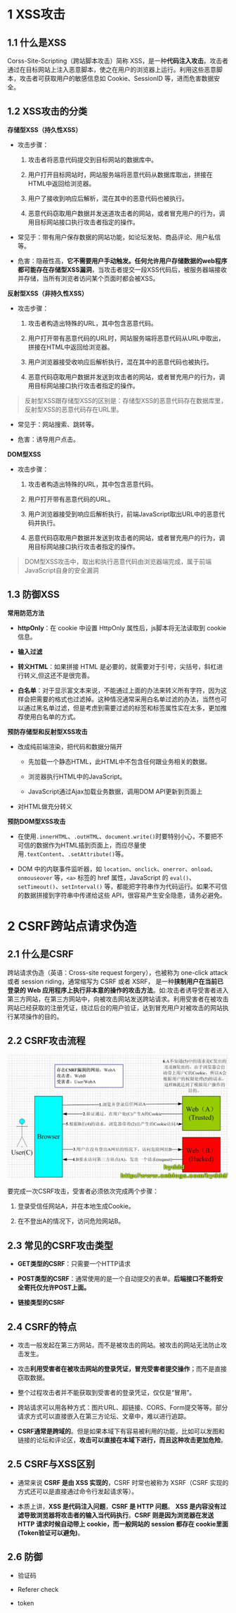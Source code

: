 # 1 XSS攻击

## 1.1 什么是XSS

Corss-Site-Scripting（跨站脚本攻击）简称 XSS，是一种**代码注入攻击**。攻击者通过在目标网站上注入恶意脚本，使之在用户的浏览器上运行。利用这些恶意脚本，攻击者可获取用户的敏感信息如 Cookie、SessionID 等，进而危害数据安全。

## 1.2 XSS攻击的分类

**存储型XSS（持久性XSS）**

- 攻击步骤：

  1. 攻击者将恶意代码提交到目标网站的数据库中。

  2. 用户打开目标网站时，网站服务端将恶意代码从数据库取出，拼接在HTML中返回给浏览器。

  3. 用户了接收到响应后解析，混在其中的恶意代码也被执行。

  4. 恶意代码窃取用户数据并发送道攻击者的网站，或者冒充用户的行为，调用目标网站接口执行攻击者指定的操作。

- 常见于：带有用户保存数据的网站功能，如论坛发帖、商品评论、用户私信等。

- 危害：隐蔽性高，**它不需要用户手动触发。任何允许用户存储数据的web程序都可能存在存储型XSS漏洞**，当攻击者提交一段XSS代码后，被服务器端接收并存储，当所有浏览者访问某个页面时都会被XSS。


**反射型XSS（非持久性XSS）**

- 攻击步骤：
  
  1. 攻击者构造出特殊的URL，其中包含恶意代码。

  2. 用户打开带有恶意代码的URL时，网站服务端将恶意代码从URL中取出，拼接在HTML中返回给浏览器。 

  3. 用户浏览器接受收响应后解析执行，混在其中的恶意代码也被执行。

  4. 恶意代码窃取用户数据并发送到攻击者的网站，或者冒充用户的行为，调用目标网站接口执行攻击者指定的操作。

> 反射型XSS跟存储型XSS的区别是：存储型XSS的恶意代码存在数据库里，反射型XSS的恶意代码存在URL里。

- 常见于：网站搜索、跳转等。

- 危害：诱导用户点击。

**DOM型XSS**

- 攻击步骤：

  1. 攻击者构造出特殊的URL，其中包含恶意代码。

  2. 用户打开带有恶意代码的URL。

  3. 用户浏览器接受到响应后解析执行，前端JavaScript取出URL中的恶意代码并执行。

  4. 恶意代码窃取用户数据并发送到攻击者的网站，或者冒充用户的行为，调用目标网站接口执行攻击者指定的操作。

> DOM型XSS攻击中，取出和执行恶意代码由浏览器端完成，属于前端JavaScript自身的安全漏洞

## 1.3 防御XSS

**常用防范方法**

- **httpOnly**：在 cookie 中设置 HttpOnly 属性后，js脚本将无法读取到 cookie 信息。

- **输入过滤**

- **转义HTML**：如果拼接 HTML 是必要的，就需要对于引号，尖括号，斜杠进行转义,但这还不是很完善。

- **白名单**：对于显示富文本来说，不能通过上面的办法来转义所有字符，因为这样会把需要的格式也过滤掉。这种情况通常采用白名单过滤的办法，当然也可以通过黑名单过滤，但是考虑到需要过滤的标签和标签属性实在太多，更加推荐使用白名单的方式。


**预防存储型和反射型XSS攻击**

- 改成纯前端渲染，把代码和数据分隔开

  - 先加载一个静态HTML，此HTML中不包含任何跟业务相关的数据。

  - 浏览器执行HTML中的JavaScript。

  - JavaScript通过Ajax加载业务数据，调用DOM API更新到页面上

- 对HTML做充分转义

**预防DOM型XSS攻击**

- 在使用`.innerHTML`、`.outHTML`、`document.write()`时要特别小心，不要把不可信的数据作为HTML插到页面上，而应尽量使用`.textContent`、`.setAttribute()`等。

- DOM 中的内联事件监听器，如 `location`、`onclick`、`onerror`、`onload`、`onmouseover` 等，`<a>` 标签的 href 属性，JavaScript 的 `eval()`、`setTimeout()`、`setInterval()` 等，都能把字符串作为代码运行。如果不可信的数据拼接到字符串中传递给这些 API，很容易产生安全隐患，请务必避免。

# 2 CSRF跨站点请求伪造

## 2.1 什么是CSRF

跨站请求伪造（英语：Cross-site request forgery），也被称为 one-click attack 或者 session riding，通常缩写为 CSRF 或者 XSRF， 是一种**挟制用户在当前已登录的 Web 应用程序上执行非本意的操作的攻击方法**。如:攻击者诱导受害者进入第三方网站，在第三方网站中，向被攻击网站发送跨站请求。利用受害者在被攻击网站已经获取的注册凭证，绕过后台的用户验证，达到冒充用户对被攻击的网站执行某项操作的目的。

## 2.2 CSRF攻击流程

![csrf](./csrf.png)

要完成一次CSRF攻击，受害者必须依次完成两个步骤：

1. 登录受信任网站A，并在本地生成Cookie。

2. 在不登出A的情况下，访问危险网站B。

## 2.3 常见的CSRF攻击类型

- **GET类型的CSRF**：只需要一个HTTP请求

- **POST类型的CSRF**：通常使用的是一个自动提交的表单。**后端接口不能将安全寄托仅允许POST上面。**

- **链接类型的CSRF**

## 2.4 CSRF的特点

- 攻击一般发起在第三方网站，而不是被攻击的网站。被攻击的网站无法防止攻击发生。

- 攻击**利用受害者在被攻击网站的登录凭证，冒充受害者提交操作**；而不是直接窃取数据。

- 整个过程攻击者并不能获取到受害者的登录凭证，仅仅是“冒用”。

- 跨站请求可以用各种方式：图片URL、超链接、CORS、Form提交等等。部分请求方式可以直接嵌入在第三方论坛、文章中，难以进行追踪。

- **CSRF通常是跨域的**。但是如果本域下有容易被利用的功能，比如可以发图和链接的论坛和评论区，**攻击可以直接在本域下进行，而且这种攻击更加危险**。

## 2.5 CSRF与XSS区别

- 通常来说 **CSRF 是由 XSS 实现的**，CSRF 时常也被称为 XSRF（CSRF 实现的方式还可以是直接通过命令行发起请求等）。

- 本质上讲，**XSS 是代码注入问题**，**CSRF 是 HTTP 问题**。 **XSS 是内容没有过滤导致浏览器将攻击者的输入当代码执行**。**CSRF 则是因为浏览器在发送 HTTP 请求时候自动带上 cookie，而一般网站的 session 都存在 cookie里面(Token验证可以避免)**。

## 2.6 防御

- 验证码

- Referer check

- token